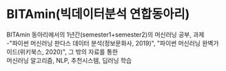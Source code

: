 # BITAmin(빅데이터분석 연합동아리)

BITAmin 동아리에서의 1년간(semester1+semester2)의 머신러닝 공부, 과제  
-"파이썬 머신러닝 판다스 데이터 분석(정보문화사, 2019)", "파이썬 머신러닝 완벽가이드(위키북스, 2020)", 그 밖의 자료를 통한  
머신러닝 알고리즘, NLP, 추천시스템, 딥러닝 학습

